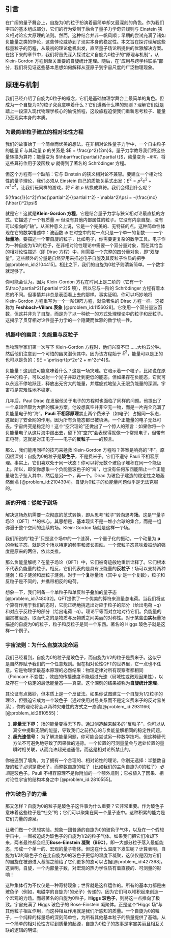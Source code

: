 ## 引言
在广阔的量子舞台上，自旋为0的粒子扮演着最简单却又最深刻的角色。作为我们宇宙的基本组成部分，它们的行为受制于融合了量子力学奇异规则与 Einstein 狭义相对论宏大原理的法则。然而，这种结合并非一帆风順；早期的尝试充满了诸如负能量之类的悖论，这些悖论威胁到了现实本身的稳定性。本文旨在探讨理解这些标量粒子的历程，从最初的理论危机出发，直至量子场论所提供的优雅解决方案。在接下来的章节中，我们将首先深入探讨定义自旋为0粒子的“原理与机制”，从 Klein-Gordon 方程到至关重要的自旋统计定理。随后，在“应用与跨学科联系”部分，我们将见证这些基本思想如何解释从亚原子到宇宙尺度的广泛物理现象。

## 原理与机制

我们已经介绍了自旋为0粒子的概念，它们是基础物理学舞台上最简单的角色。但成为一个自旋为0的粒子究竟意味着什么？它们遵循什么样的规则？理解它们就是踏上一段深入现代物理学核心的愉悦旅程，这段旅程迫使我们重新思考粒子、能量乃至现实本身的本质。

### 为最简单粒子建立的相对论性方程

我们的故事始于一个简单而优美的想法。在非相对论性量子力学中，一个自由粒子的能量 $E$ 与其动量 $p$ 的关系是 $E = \frac{p^2}{2m}$。量子力学教导我们将这些量转换为算符：能量变为 $i\hbar\frac{\partial}{\partial t}$，动量变为 $-i\hbar\nabla$。将这些算符作用于波函数 $\psi$ 就得到了著名的 Schrödinger 方程。

但这个方程有一个缺陷：它与 Einstein 的狭义相对论不兼容。要建立一个相对论性的量子理论，我们必须从 Einstein 自己的质能关系式出发：$E^2 = p^2c^2 + m^2c^4$。让我们玩同样的游戏，将 $E$ 和 $p$ 转换成算符。我们会得到什么呢？

$(\frac{1}{c^2}\frac{\partial^2}{\partial t^2} - \nabla^2)\psi = -(\frac{mc}{\hbar})^2\psi$

就是它！这就是**Klein-Gordon 方程**。它是结合量子力学与狭义相对论最直接的方式。它描述了一个有质量 $m$ 但没有其他内部属性的粒子。它没有内禀自旋，没有可以指向的“轴”。从某种意义上说，它是一个完美的、无特征的点。这种简单性体现在它的数学描述中：波函数 $\psi$ 在时空中的每一点只是一个单一的复数——一个**标量场**。要描述一个带自旋的粒子，比如电子，你需要更复杂的数学工具。电子作为一种自旋为1/2的粒子，在非相对论性理论中需要一个双分量对象，而在其恰当的相对论性描述（即 Dirac 方程）中，則需要一个完整的四分量对象，即“双旋量”。这些额外的分量是自然界用来描述电子自旋及其反粒子性质的把手 [@problem_id:2104415]。相比之下，我们的自旋为0粒子则清新简单。一个数字就足够了。

你可能会认为，因为 Klein-Gordon 方程在时间上是二阶的（它有一个 $\frac{\partial^2}{\partial t^2}$ 项），所以它与一阶的 Schrödinger 方程有着本质的不同。但事情并非总是表面看上去的那样。事实证明，你可以巧妙地将 Klein-Gordon 方程重写为一个一阶矩阵方程，就像著名的 Dirac 方程一样。这被称为 **Feshbach-Villars 表象** [@problem_id:1156028]。它使用一个双分量波函数，但这并非为了自旋，而是为了以一种统一的方式处理理论中的粒子和反粒子。这揭示了贯穿相对论性量子力学的一个隐藏而优雅的数学统一性。

### 机器中的幽灵：负能量与反粒子

当物理学家们第一次写下 Klein-Gordon 方程时，他们兴奋不已……大约五分钟。然后他们注意到一个可怕的幽灵潜伏其中。因为该方程始于 $E^2$，能量可以是正的也可以是负的：$E = \pm\sqrt{p^2c^2 + m^2c^4}$。

负能量！这到底可能意味着什么？这是一场灾难。它暗示着一个粒子，比如说在原子中的粒子，可以发射一个光子并跃迁到更低的能态。但如果存在负能态，它就可以永远不停地跃迁，释放出无穷大的能量，并螺旋式地坠入无限负能量的深淵。宇宙将是灾难性地不稳定。

几年后，Paul Dirac 在发展他关于电子的方程时也面临了同样的问题。他提出了一个卓越但颇为大胆的解决方案。他设想真空并非空无一物，而是一片完全充满了负能量电子的“海”。**Pauli 不相容原理**禁止两个费米子（如电子）占据同一状态，这起到了安全网的作用。因为所有负能态都已被填满，一个正能量的电子无处可去。宇宙终究是稳定的！这个“空穴理论”还做出了一个惊人的预言：如果你将一个负能量电子从这片海中踢出去，留下的“空穴”会表现得就像一个常规电子，但带有正电荷。这就是对正电子——电子的**反粒子**——的预言。

那么，我们能用同样的技巧来拯救 Klein-Gordon 方程吗？答案是响亮的“不”。原因很深刻：自旋为0的粒子是**玻色子**，不是费米子。它们不遵守 Pauli 不相容原理。事实上，它们喜欢处于同一状态！你可以将无数个玻色子堆积在同一个能级上。所以，即使你想象一个负能量玻色子的“海”，也没有任何东西能阻止一个正能量玻色子坠入其中，然后是另一个，再一个。Dirac 为玻色子建造的稳定性之塔轰然倒塌 [@problem_id:2104394]。自旋为0粒子的负能量问题似乎是无法克服的。

### 新的开端：從粒子到场

解决这场危机需要一次彻底的范式转换，即从思考“粒子”转向思考**场**。这是**量子场论（QFT）**的核心。其思想是，基本现实不是一堆小台球的集合，而是一组弥漫于整个空间的连续的场。Klein-Gordon 场就是这样一个场。

我们所说的“粒子”只是这个场中的一个涟漪，一个量子化的振动。一个动量为 $\mathbf{p}$ 的单粒子态，就是这个场以特定的频率和波长振动。一个双粒子态意味着振动的强度是原来的两倍，依此类推。

那么负能量解呢？在量子场论（QFT）中，它们被奇迹般地重新诠释了。它们根本不代表负能量的粒子。相反，它们代表的是具有*正*能量的**反粒子**！场可以支持两种涟漪：粒子涟漪和反粒子涟漪。对于一个**复**标量场（其中 $\psi$ 是一个复数），粒子和反粒子是不同的，并携带相反的电荷。

想象一下，我们制备一个单粒子和单反粒子叠加的量子态[@problem_id:748032]。QFT提供了一个优美的算符来测量总电荷。当我们将这个算符作用于我们的态时，它能正确地挑选出对应于粒子的部分（给出电荷 $+q$）和对应于反粒子的部分（给出电荷 $-q$）。理论平等而对立地对待它们。负能量的幽灵被驱逐，取而代之的是物质与反物质之间美丽的对称性。对于某些由**实**标量场描述的自旋为0的粒子，粒子和反粒子是同一个东西。著名的 Higgs 玻色子就是这样一个例子。

### 宇宙法则：为什么自旋决定命运

我们已经看到，自旋为0的粒子是玻色子，而自旋为1/2的粒子是费米子。这似乎是自然界赋予我们的一个任意规则。但在相对论性QFT的世界里，它一点也不任意。它是物理学最基本原理的必然结果：物理定律对所有观察者都相同（Poincaré 不变性），效应的传播速度不能超过光速（局域性或微观因果性），以及存在一个稳定的最低能量态——真空。这个深刻的结果被称为**自旋统计定理**。

其论证有点微妙，但本质上是一个反证法。如果你试图建立一个自旋为1/2粒子的理论，但强迫它成为一个玻色子（通过使用对易关系而不是定义费米子的反对易关系），你的理论将会以两种灾难性的方式之一崩溃[@problem_id:2931166] [@problem_id:2810555]：

1.  **能量无下界：** 场的能量变得无下界。通过创造越来越多的“反粒子”，你可以从真空中提取无限的能量，导致我们之前担心的与负能量解相同的稳定性问题。
2.  **超光速信号：** 为了解决能量问题，你可能会尝试另一种数学技巧。但这种替代方法不可避免地导致了因果律的违背。一个位置的可测量量会与远处位置的量瞬时相关联，从而允许超光速通信，而这是相对论所禁止的。

你被逼到了墻角。为了拥有一个合理的、相对论性的理论，你别无选择：半整数自旋的粒子*必须*是费米子，而整数自旋的粒子（比如我们的主角自旋为0的粒子）*必须*是玻色子。Pauli 不相容原理不是你附加的一个额外规则；它被植入了因果、相对论性宇宙的结构本身之中 [@problem_id:2810555]。

### 作为玻色子的力量

那又怎样？自旋为0的粒子是玻色子这件事为什么重要？它非常重要。作为玻色子意味着这些粒子是“社交”的；它们可以聚集在同一个量子态中。这种积累的能力是它们力量的源泉。

让我们做一个思想实验。想象一团普通的自旋为0的玻色子气体，以及在一个假想宇宙中，一團被迫成为玻色子的自旋为1/2的粒子气体。如果我们把它们冷却下来，两者最终都会经历**Bose-Einstein 凝聚（BEC）**，即一大部分粒子落入最低能态，形成一个单一的、宏观的量子物体。但这在什么温度下发生呢？计算表明，自旋为1/2的玻色子会在比自旋为0的玻色子更低的温度下凝聚，这仅仅是因为它们的自旋在被迫进入基態之前给了它们更多的态可以占据[@problem_id:427368]。这表明，自旋，一个内部量子数，对宏观的热力学性质有着直接的、可测量的影响！

这种集体行为不仅仅是一种奇特现象；世界就是这样运作的。所有的基本力都是由玻色子（例如，电磁学的自旋为1的光子）传递的，因为它们可以堆积起来创造一个宏观的力场。而最著名的自旋为0粒子，**Higgs 玻色子**，则將这一点推向了极致。宇宙充满了 Higgs 玻色子的 Bose-Einstein 凝聚体。正是这个“Higgs 场”与其他粒子相互作用，而这种相互作用就是我们所感知的质量。一个自旋为0的粒子，一个纯粹的标量场的深刻简单性，为所有其他基本粒子的质量提供了基础。从一个简单的相对论性方程到质量的起源，自旋为0粒子的故事是宇宙美丽且相互关联的逻辑的明证。

